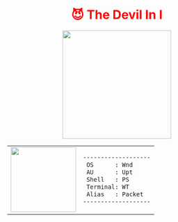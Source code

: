 <h1 align="center" style="color:red;">😈 The Devil In I</h1>

<p align="center">
  <img src="https://media.giphy.com/media/QxLyXUCjoweU3D7RVw/giphy.gif" width="250" />
</p>

<table>
  <tr>
    <td>
      <img src="https://raw.githubusercontent.com/yourusername/yourrepo/main/assets/knife.png" width="150"/>
    </td>
    <td>
      
```bash
-------------------
 OS      : Wnd
 AU      : Upt
 Shell   : PS
 Terminal: WT
 Alias   : Packet
-------------------

